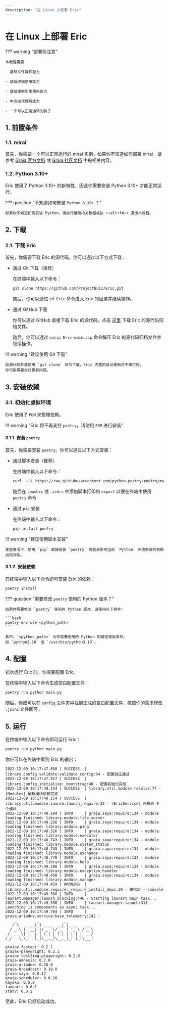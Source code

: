 ```yaml
---
description: "在 Linux 上部署 Eric"
---
```


# 在 Linux 上部署 Eric

??? warning "部署前注意"

    本教程需要：

    - 基础文件操作能力

    - 基础终端使用能力

    - 基础搜索引擎使用能力

    - 中文阅读理解能力

    - 一个可以正常运转的脑子

[//]: # (Readme from https://sagiri-kawaii.github.io/sagiri-bot/deployment/linux/)

## 1. 前置条件

### 1.1. mirai

首先，你需要一个可以正常运行的 mirai 实例。如果你不知道如何部署 mirai，请参考
[Graia 官方文档](https://graia.cn/ariadne/appendix/mah-install/) 或
[Graia 社区文档](https://graiax.cn/before/install_mirai.html) 中的相关内容。

### 1.2. Python 3.10+

Eric 使用了 Python 3.10+ 的新特性，因此你需要安装 Python 3.10+ 才能正常运行。

??? question "不知道如何安装 `Python 3.10+` ？"

    如果你不知道如何安装 Python，请自行搜索相关教程或按 ++alt+f4++ 退出本教程。

## 2. 下载

### 2.1. 下载 Eric

首先，你需要下载 Eric 的源代码。你可以通过以下方式下载：

- 通过 Git 下载（推荐）

    在终端中输入以下命令：

    ```bash
    git clone https://github.com/ProjectNu11/Eric.git
    ```

    随后，你可以通过 `cd Eric` 命令进入 Eric 的目录并继续操作。

- 通过 GitHub 下载

    你可以通过 GitHub 直接下载 Eric 的源代码。点击
    [这里](https://github.com/ProjectNu11/Eric/archive/refs/heads/main.zip)
    下载 Eric 的源代码归档文件。

    随后，你可以通过 `unzip Eric-main.zip` 命令解压 Eric 的源代码归档文件并继续操作。

!!! warning "建议使用 Git 下载"

    如源代码并非使用 `git clone` 命令下载，Eric 内置的自动更新将不再可用，
    你可能需要自行更新问题。

## 3. 安装依赖

### 3.1. 初始化虚拟环境

Eric 使用了 `PDM` 来管理依赖。

!!! warning "Eric 将不再支持 `poetry`，请使用 `PDM` 进行安装"

#### 3.1.1. 安装 `poetry`

首先，你需要安装 `poetry`。你可以通过以下方式安装：

- 通过脚本安装（推荐）

    在终端中输入以下命令：

    ```bash
    curl -sSL https://raw.githubusercontent.com/python-poetry/poetry/master/get-poetry.py | python -
    ```

    随后在 `.bashrc` 或 `.zshrc` 中添加脚本打印的 `export`
    以便在终端中使用 `poetry` 命令

- 通过 `pip` 安装

    在终端中输入以下命令：

    ```bash
    pip install poetry
    ```

!!! warning "建议使用脚本安装"

    某些情况下，使用 `pip` 直接安装 `poetry` 可能会影响当前 `Python` 环境安装的依赖出现冲突。


#### 3.1.2. 安装依赖

在终端中输入以下命令即可安装 Eric 的依赖：

```bash
poetry install
```

??? question "需要修改 `poetry` 使用的 Python 版本？"

    如果你需要修改 `poetry` 使用的 Python 版本，请使用以下命令：

    ```bash
    poetry env use <python_path>
    ```

    其中，`<python_path>` 为你需要使用的 Python 的路径或版本号，
    如 `python3.10` 或 `/usr/bin/python3.10`。

## 4. 配置

初次运行 Eric 时，你需要配置 Eric。

在终端中输入以下命令生成空白配置文件：

```bash
poetry run python main.py
```

随后，你应可以在 `config` 文件夹中找到生成的空白配置文件，按照你的需求修改 `.jsonc` 文件即可。

## 5. 运行

在终端中输入以下命令即可运行 Eric：

```bash
poetry run python main.py
```

你应可以在终端中看到 Eric 的输出：

```text
2022-12-09 10:17:47.858 | SUCCESS  | library.config.validate:validate_config:94 - 配置验证通过
2022-12-09 10:17:47.917 | SUCCESS  | library.config.initialize:_bootstrap:48 - 配置初始化完成
2022-12-09 10:17:48.154 | SUCCESS  | library.util.module:resolve:77 - [Modules] 解析模块依赖完成
2022-12-09 10:17:48.154 | SUCCESS  | library.util.module.launch:launch_require:22 - [EricService] 已校验 9 个模块
2022-12-09 10:17:48.194 | INFO     | graia.saya:require:134 - module loading finished: library.module.file_server
2022-12-09 10:17:48.226 | INFO     | graia.saya:require:134 - module loading finished: library.module.ping
2022-12-09 10:17:48.516 | INFO     | graia.saya:require:134 - module loading finished: library.module.executor
2022-12-09 10:17:48.743 | INFO     | graia.saya:require:134 - module loading finished: library.module.system_status
2022-12-09 10:17:48.749 | INFO     | graia.saya:require:134 - module loading finished: library.module.exchange
2022-12-09 10:17:48.770 | INFO     | graia.saya:require:134 - module loading finished: library.module.help
2022-12-09 10:17:49.380 | INFO     | graia.saya:require:134 - module loading finished: library.module.exception_handler
2022-12-09 10:17:49.450 | INFO     | graia.saya:require:134 - module loading finished: library.module.manager
2022-12-09 10:17:49.459 | WARNING  | library.util.module.require:_require_install_deps:30 - 未指定 --console
2022-12-09 10:17:49.588 | INFO     | launart.manager:launch_blocking:446 - Starting launart main task...
2022-12-09 10:17:49.590 | INFO     | launart.manager:launch:313 - Launching 11 components as async task...
2022-12-09 10:17:49.704 | INFO     | graia.ariadne.service:base_telemetry:142 -
    _         _           _
   / \   _ __(_) __ _  __| |_ __   ___
  / _ \ | '__| |/ _` |/ _` | '_ \ / _ \
 / ___ \| |  | | (_| | (_| | | | |  __/
/_/   \_\_|  |_|\__,_|\__,_|_| |_|\___|

graiax-fastapi: 0.2.1
graiax-playwright: 0.2.1
graiax-text2img-playwright: 0.2.0
graia-amnesia: 0.7.0
graia-ariadne: 0.10.0
graia-broadcast: 0.19.0
graia-saya: 0.0.17
graia-scheduler: 0.0.10
kayaku: 0.5.0
launart: 0.6.1
statv: 0.3.2
```

至此，Eric 已经启动成功。

